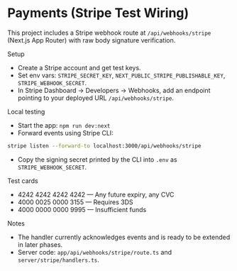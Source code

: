 # Payments (Stripe Test Wiring)

This project includes a Stripe webhook route at `/api/webhooks/stripe` (Next.js App Router) with raw body signature verification.

Setup
- Create a Stripe account and get test keys.
- Set env vars: `STRIPE_SECRET_KEY`, `NEXT_PUBLIC_STRIPE_PUBLISHABLE_KEY`, `STRIPE_WEBHOOK_SECRET`.
- In Stripe Dashboard → Developers → Webhooks, add an endpoint pointing to your deployed URL `/api/webhooks/stripe`.

Local testing
- Start the app: `npm run dev:next`
- Forward events using Stripe CLI:
```bash
stripe listen --forward-to localhost:3000/api/webhooks/stripe
```
- Copy the signing secret printed by the CLI into `.env` as `STRIPE_WEBHOOK_SECRET`.

Test cards
- 4242 4242 4242 4242 — Any future expiry, any CVC
- 4000 0025 0000 3155 — Requires 3DS
- 4000 0000 0000 9995 — Insufficient funds

Notes
- The handler currently acknowledges events and is ready to be extended in later phases.
- Server code: `app/api/webhooks/stripe/route.ts` and `server/stripe/handlers.ts`.